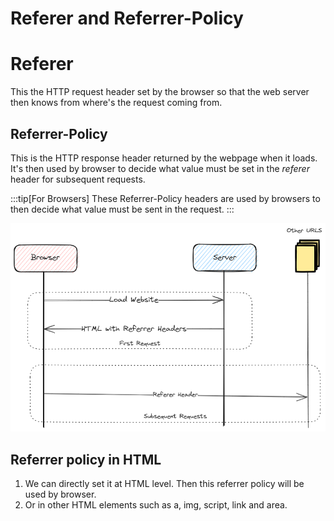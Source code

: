 # Referer and Referrer-Policy

# Referer

This the HTTP request header set by the browser so that the web server then knows from where's the request coming from.

## Referrer-Policy

This is the HTTP response header returned by the webpage when it loads.
It's then used by browser to decide what value must be set in the _referer_ header for subsequent requests.

:::tip[For Browsers]
These Referrer-Policy headers are used by browsers to then decide what value must be sent in the request.
:::

![referer workflow](../../static/img/referer.excalidraw.png)

## Referrer policy in HTML

1. We can directly set it at HTML level. Then this referrer policy will be used by browser.
2. Or in other HTML elements such as a, img, script, link and area.
